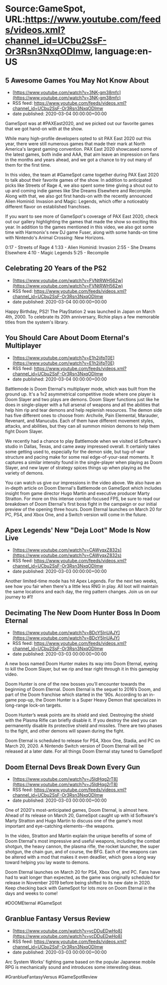# Source:GameSpot, URL:https://www.youtube.com/feeds/videos.xml?channel_id=UCbu2SsF-Or3Rsn3NxqODImw, language:en-US

## 5 Awesome Games You May Not Know About
 - [https://www.youtube.com/watch?v=3NK-gm38mfc](https://www.youtube.com/watch?v=3NK-gm38mfc)
 - RSS feed: https://www.youtube.com/feeds/videos.xml?channel_id=UCbu2SsF-Or3Rsn3NxqODImw
 - date published: 2020-03-04 00:00:00+00:00

GameSpot was at #PAXEast2020, and we picked out our favorite games that we got hand-on with at the show.

While many high-profile developers opted to sit PAX East 2020 out this year, there were still numerous games that made their mark at North America's largest gaming convention. PAX East 2020 showcased some of the latest games, both indie and AAA, that aim leave an impression on fans in the months and years ahead, and we got a chance to try out many of them for the first time.

In this video, the team at #GameSpot came together during PAX East 2020 to talk about their favorite games of the show. In addition to anticipated picks like Streets of Rage 4, we also spent some time giving a shout out to up and coming indie games like She Dreams Elsewhere and Recompile. Along with that, we also got first hands-on with the recently announced Alien Hominid: Invasion and Magic: Legends, which offer a noticeably different flavor on established franchises.

If you want to see more of GameSpot's coverage of PAX East 2020, check out our gallery highlighting the games that made the show so exciting this year. In addition to the games mentioned in this video, we also got some time with Harmonix's new DJ game Fuser, along with some hands-on time with Nintendo's Animal Crossing: New Horizons.

0:17 - Streets of Rage 4
1:33 - Alien Hominid: Invasion
2:55 - She Dreams Elsewhere
4:10 - Magic Legends
5:25 - Recompile

## Celebrating 20 Years of the PS2
 - [https://www.youtube.com/watch?v=FVNtRWH562w](https://www.youtube.com/watch?v=FVNtRWH562w)
 - RSS feed: https://www.youtube.com/feeds/videos.xml?channel_id=UCbu2SsF-Or3Rsn3NxqODImw
 - date published: 2020-03-04 00:00:00+00:00

Happy Birthday, PS2! The PlayStation 2 was launched in Japan on March 4th, 2000. To celebrate its 20th anniversary, Richie plays a few memorable titles from the system's library.

## You Should Care About Doom Eternal's Multiplayer
 - [https://www.youtube.com/watch?v=E1h2iifpT0E](https://www.youtube.com/watch?v=E1h2iifpT0E)
 - RSS feed: https://www.youtube.com/feeds/videos.xml?channel_id=UCbu2SsF-Or3Rsn3NxqODImw
 - date published: 2020-03-04 00:00:00+00:00

Battlemode is Doom Eternal's multiplayer mode, which was built from the ground up. It's a 1v2 asymmetrical competitive mode where one player is Doom Slayer and two plays are demons. Doom Slayer functions just like he does in single-player with a full arsenal of weapons and all the abilities that help him rip and tear demons and help replenish resources. The demon side has five different ones to choose from: Archvile, Pain Elemental, Marauder, Revenant, and Manucubs. Each of them have different movement styles, attacks, and abilities, but they can all summon minion demons to help them fight Doom Slayer.

We recently had a chance to play Battlemode when we visited id Software's studio in Dallas, Texas, and came away impressed overall. It certainly takes some getting used to, especially for the demon side, but tug-of-war structure and pacing make for some real edge-of-your-seat moments. It captures a similar intensity found in the single-player when playing as Doom Slayer, and new layer of strategy spices things up when playing as the variety of demons.

You can watch us give our impressions in the video above. We also have an in-depth article on Doom Eternal's Battlemode on GameSpot which includes insight from game director Hugo Martin and executive producer Marty Stratton. For more on this intense combat-focused FPS, be sure to read our breakdown of Doom Eternal's first boss fight in the campaign or our initial preview of the opening three hours. Doom Eternal launches on March 20 for PC, PS4, and Xbox One, and a Switch version will come in the future.

## Apex Legends' New "Deja Loot" Mode Is Now Live
 - [https://www.youtube.com/watch?v=CAWyqxZ832s](https://www.youtube.com/watch?v=CAWyqxZ832s)
 - RSS feed: https://www.youtube.com/feeds/videos.xml?channel_id=UCbu2SsF-Or3Rsn3NxqODImw
 - date published: 2020-03-03 00:00:00+00:00

Another limited-time mode has hit Apex Legends. For the next two weeks, see how you fair when there's a little less RNG in play. All loot will maintain the same locations and each day, the ring pattern changes. Join us on our journey to #1!

## Decimating The New Doom Hunter Boss In Doom Eternal
 - [https://www.youtube.com/watch?v=BDcY5InUAJY](https://www.youtube.com/watch?v=BDcY5InUAJY)
 - RSS feed: https://www.youtube.com/feeds/videos.xml?channel_id=UCbu2SsF-Or3Rsn3NxqODImw
 - date published: 2020-03-03 00:00:00+00:00

A new boss named Doom Hunter makes its way into Doom Eternal, eyeing to kill the Doom Slayer, but we rip and tear right through it in this gameplay video.

Doom Hunter is one of the new bosses you’ll encounter towards the beginning of Doom Eternal. Doom Eternal is the sequel to 2016’s Doom, and part of the Doom franchise which started in the '90s. According to an in-game pop-up, the Doom Hunter is a Super Heavy Demon that specializes in long-range lock-on targets.

Doom Hunter’s weak points are its shield and sled. Destroying the shield with the Plasma Rifle can briefly disable it. If you destroy the sled you can permanently disable its protective shield and missiles. There are two phases to the fight, and other demons will spawn during the fight.

Doom Eternal is scheduled to release for PS4, Xbox One, Stadia, and PC on March 20, 2020. A Nintendo Switch version of Doom Eternal will be released at a later date. For all things Doom Eternal stay tuned to GameSpot!

## Doom Eternal Devs Break Down Every Gun
 - [https://www.youtube.com/watch?v=J5IdHqg2rT8](https://www.youtube.com/watch?v=J5IdHqg2rT8)
 - RSS feed: https://www.youtube.com/feeds/videos.xml?channel_id=UCbu2SsF-Or3Rsn3NxqODImw
 - date published: 2020-03-03 00:00:00+00:00

One of 2020's most-anticipated games, Doom Eternal, is almost here. Ahead of its release on March 20, GameSpot caught up with id Software's Marty Stratton and Hugo Martin to discuss one of the game's most important and eye-catching elements--the weapons. 

In the video, Stratton and Martin explain the unique benefits of some of Doom Eternal's most impressive and useful weapons, including the combat shotgun, the heavy cannon, the plasma rifle, the rocket launcher, the super shotgun, the chain gun, and of course, the BFG. Each of the weapons can be altered with a mod that makes it even deadlier, which goes a long way toward helping you lay waste to demons.

Doom Eternal launches on March 20 for PS4, Xbox One, and PC. Fans have had to wait longer than expected, as the game was originally scheduled for release in November 2019 before being shifted to its new date in 2020. Keep checking back with GameSpot for lots more on Doom Eternal in the days and weeks to come!

#DOOMEternal #GameSpot

## Granblue Fantasy Versus Review
 - [https://www.youtube.com/watch?v=ycDDuEDwHo8](https://www.youtube.com/watch?v=ycDDuEDwHo8)
 - RSS feed: https://www.youtube.com/feeds/videos.xml?channel_id=UCbu2SsF-Or3Rsn3NxqODImw
 - date published: 2020-03-03 00:00:00+00:00

Arc System Works' fighting game based on the popular Japanese mobile RPG is mechanically sound and introduces some interesting ideas.

#GranblueFantasyVersus #GameSpotReview

